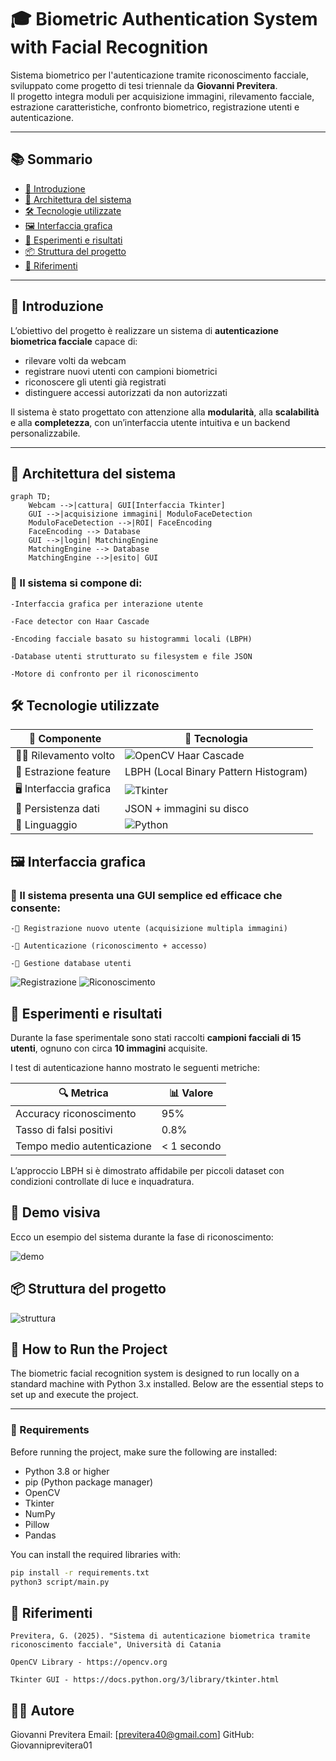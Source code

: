 # 🎓 Biometric Authentication System with Facial Recognition

Sistema biometrico per l'autenticazione tramite riconoscimento facciale, sviluppato come progetto di tesi triennale da **Giovanni Previtera**.  
Il progetto integra moduli per acquisizione immagini, rilevamento facciale, estrazione caratteristiche, confronto biometrico, registrazione utenti e autenticazione.

---

## 📚 Sommario

- [🧠 Introduzione](#introduzione)
- [🔧 Architettura del sistema](#architettura-del-sistema)
- [🛠 Tecnologie utilizzate](#tecnologie-utilizzate)
- [🖼️ Interfaccia grafica](#interfaccia-grafica)
- [🧪 Esperimenti e risultati](#esperimenti-e-risultati)
- [📦 Struttura del progetto](#struttura-del-progetto)
- [📎 Riferimenti](#riferimenti)

---

## 🧠 Introduzione

L’obiettivo del progetto è realizzare un sistema di **autenticazione biometrica facciale** capace di:
- rilevare volti da webcam
- registrare nuovi utenti con campioni biometrici
- riconoscere gli utenti già registrati
- distinguere accessi autorizzati da non autorizzati

Il sistema è stato progettato con attenzione alla **modularità**, alla **scalabilità** e alla **completezza**, con un’interfaccia utente intuitiva e un backend personalizzabile.

---

## 🔧 Architettura del sistema

```mermaid
graph TD;
    Webcam -->|cattura| GUI[Interfaccia Tkinter]
    GUI -->|acquisizione immagini| ModuloFaceDetection
    ModuloFaceDetection -->|ROI| FaceEncoding
    FaceEncoding --> Database
    GUI -->|login| MatchingEngine
    MatchingEngine --> Database
    MatchingEngine -->|esito| GUI
```

### 📌 Il sistema si compone di:

    -Interfaccia grafica per interazione utente

    -Face detector con Haar Cascade

    -Encoding facciale basato su histogrammi locali (LBPH)

    -Database utenti strutturato su filesystem e file JSON

    -Motore di confronto per il riconoscimento

## 🛠 Tecnologie utilizzate

| 🧩 Componente         | 🔧 Tecnologia                                 |
|----------------------|-----------------------------------------------|
| 🕵️‍♂️ Rilevamento volto   | ![OpenCV](https://img.shields.io/badge/OpenCV-5C3EE8?logo=opencv&logoColor=white&style=flat) Haar Cascade |
| 🧠 Estrazione feature | LBPH (Local Binary Pattern Histogram)        |
| 🖥️ Interfaccia grafica  | ![Tkinter](https://img.shields.io/badge/Tkinter-1E90FF?style=flat)                        |
| 💾 Persistenza dati    | JSON + immagini su disco                     |
| 🐍 Linguaggio          | ![Python](https://img.shields.io/badge/Python-3.x-yellow?logo=python&logoColor=white&style=flat) |


## 🖼️ Interfaccia grafica

### 📌 Il sistema presenta una GUI semplice ed efficace che consente:

    -👤 Registrazione nuovo utente (acquisizione multipla immagini)

    -🔐 Autenticazione (riconoscimento + accesso)

    -📂 Gestione database utenti



![Registrazione](menu.jpg)
![Riconoscimento](menu1.jpg)

   
## 🧪 Esperimenti e risultati

Durante la fase sperimentale sono stati raccolti **campioni facciali di 15 utenti**, ognuno con circa **10 immagini** acquisite.

I test di autenticazione hanno mostrato le seguenti metriche:

| 🔍 Metrica                 | 📊 Valore    |
|---------------------------|-------------|
| Accuracy riconoscimento   | 95%         |
| Tasso di falsi positivi   | 0.8%        |
| Tempo medio autenticazione | < 1 secondo |

L’approccio LBPH si è dimostrato affidabile per piccoli dataset con condizioni controllate di luce e inquadratura.

## 🎥 Demo visiva

Ecco un esempio del sistema durante la fase di riconoscimento:

![demo](output.gif)

## 📦 Struttura del progetto
![struttura](structure.png)

## 🚀 How to Run the Project

The biometric facial recognition system is designed to run locally on a standard machine with Python 3.x installed. Below are the essential steps to set up and execute the project.

---

### 🔧 Requirements

Before running the project, make sure the following are installed:

- Python 3.8 or higher
- pip (Python package manager)
- OpenCV
- Tkinter
- NumPy
- Pillow
- Pandas

You can install the required libraries with:

```bash
pip install -r requirements.txt
python3 script/main.py
```

## 📎 Riferimenti

    Previtera, G. (2025). "Sistema di autenticazione biometrica tramite riconoscimento facciale", Università di Catania

    OpenCV Library - https://opencv.org

    Tkinter GUI - https://docs.python.org/3/library/tkinter.html

## 👨‍💻 Autore

Giovanni Previtera
Email: [previtera40@gmail.com]
GitHub: Giovanniprevitera01
